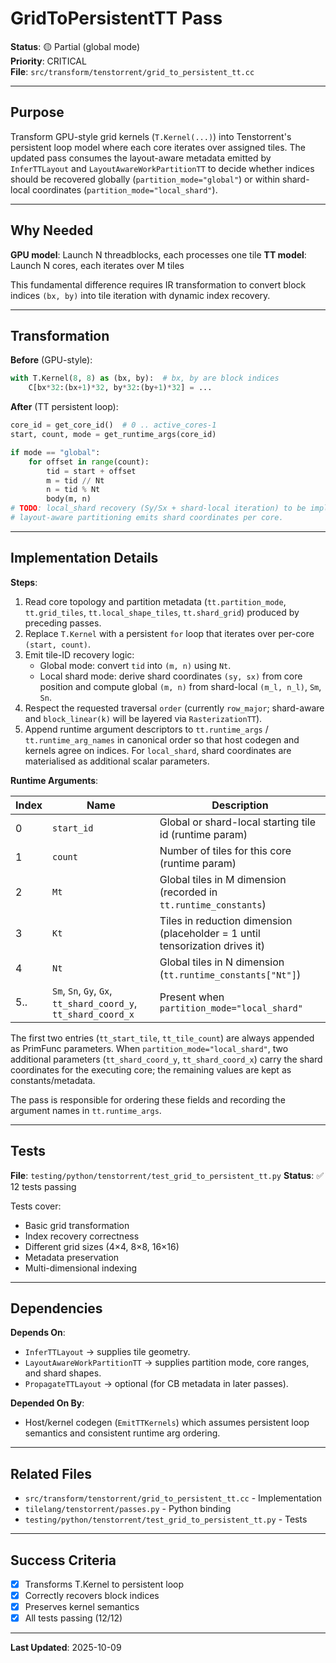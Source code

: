# GridToPersistentTT Pass

**Status**: 🟡 Partial (global mode)  
**Priority**: CRITICAL  
**File**: `src/transform/tenstorrent/grid_to_persistent_tt.cc`

---

## Purpose

Transform GPU-style grid kernels (`T.Kernel(...)`) into Tenstorrent's persistent loop model where each core iterates over assigned tiles. The updated pass consumes the layout-aware metadata emitted by `InferTTLayout` and `LayoutAwareWorkPartitionTT` to decide whether indices should be recovered globally (`partition_mode="global"`) or within shard-local coordinates (`partition_mode="local_shard"`).

---

## Why Needed

**GPU model**: Launch N threadblocks, each processes one tile
**TT model**: Launch N cores, each iterates over M tiles

This fundamental difference requires IR transformation to convert block indices `(bx, by)` into tile iteration with dynamic index recovery.

---

## Transformation

**Before** (GPU-style):
```python
with T.Kernel(8, 8) as (bx, by):  # bx, by are block indices
    C[bx*32:(bx+1)*32, by*32:(by+1)*32] = ...
```

**After** (TT persistent loop):
```python
core_id = get_core_id()  # 0 .. active_cores-1
start, count, mode = get_runtime_args(core_id)

if mode == "global":
    for offset in range(count):
        tid = start + offset
        m = tid // Nt
        n = tid % Nt
        body(m, n)
# TODO: local_shard recovery (Sy/Sx + shard-local iteration) to be implemented once
# layout-aware partitioning emits shard coordinates per core.
```

---

## Implementation Details

**Steps**:
1. Read core topology and partition metadata (`tt.partition_mode`, `tt.grid_tiles`, `tt.local_shape_tiles`, `tt.shard_grid`) produced by preceding passes.
2. Replace `T.Kernel` with a persistent `for` loop that iterates over per-core `(start, count)`.
3. Emit tile-ID recovery logic:
   - Global mode: convert `tid` into `(m, n)` using `Nt`.
   - Local shard mode: derive shard coordinates `(sy, sx)` from core position and compute global `(m, n)` from shard-local `(m_l, n_l)`, `Sm`, `Sn`.
4. Respect the requested traversal `order` (currently `row_major`; shard-aware and `block_linear(k)` will be layered via `RasterizationTT`).
5. Append runtime argument descriptors to `tt.runtime_args` / `tt.runtime_arg_names` in canonical order so that host codegen and kernels agree on indices. For `local_shard`, shard coordinates are materialised as additional scalar parameters.

**Runtime Arguments**:

| Index | Name | Description |
|-------|------|-------------|
| 0 | `start_id` | Global or shard-local starting tile id (runtime param) |
| 1 | `count` | Number of tiles for this core (runtime param) |
| 2 | `Mt` | Global tiles in M dimension (recorded in `tt.runtime_constants`) |
| 3 | `Kt` | Tiles in reduction dimension (placeholder = 1 until tensorization drives it) |
| 4 | `Nt` | Global tiles in N dimension (`tt.runtime_constants["Nt"]`) |
| 5.. | `Sm`, `Sn`, `Gy`, `Gx`, `tt_shard_coord_y`, `tt_shard_coord_x` | Present when `partition_mode="local_shard"` |

The first two entries (`tt_start_tile`, `tt_tile_count`) are always appended as
PrimFunc parameters. When `partition_mode="local_shard"`, two additional
parameters (`tt_shard_coord_y`, `tt_shard_coord_x`) carry the shard coordinates
for the executing core; the remaining values are kept as constants/metadata.

The pass is responsible for ordering these fields and recording the argument names in `tt.runtime_args`.

---

## Tests

**File**: `testing/python/tenstorrent/test_grid_to_persistent_tt.py`
**Status**: ✅ 12 tests passing

Tests cover:
- Basic grid transformation
- Index recovery correctness
- Different grid sizes (4×4, 8×8, 16×16)
- Metadata preservation
- Multi-dimensional indexing

---

## Dependencies

**Depends On**:
- `InferTTLayout` → supplies tile geometry.
- `LayoutAwareWorkPartitionTT` → supplies partition mode, core ranges, and shard shapes.
- `PropagateTTLayout` → optional (for CB metadata in later passes).

**Depended On By**:
- Host/kernel codegen (`EmitTTKernels`) which assumes persistent loop semantics and consistent runtime arg ordering.

---

## Related Files

- `src/transform/tenstorrent/grid_to_persistent_tt.cc` - Implementation
- `tilelang/tenstorrent/passes.py` - Python binding
- `testing/python/tenstorrent/test_grid_to_persistent_tt.py` - Tests

---

## Success Criteria

- [x] Transforms T.Kernel to persistent loop
- [x] Correctly recovers block indices
- [x] Preserves kernel semantics
- [x] All tests passing (12/12)

---

**Last Updated**: 2025-10-09
